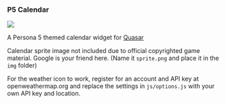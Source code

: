 ### P5 Calendar

![](https://i.imgur.com/JWIPkEB.png)

A Persona 5 themed calendar widget for [Quasar](https://github.com/r52/quasar)

Calendar sprite image not included due to official copyrighted game material. Google is your friend here. (Name it `sprite.png` and place it in the `img` folder)

For the weather icon to work, register for an account and API key at openweathermap.org and replace the settings in `js/options.js` with your own API key and location.
